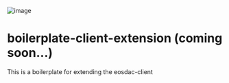 ![image](https://user-images.githubusercontent.com/44613132/59964407-7828f700-9500-11e9-94e6-e2f00fddc747.png)

# boilerplate-client-extension (coming soon...)
This is a boilerplate for extending the eosdac-client
